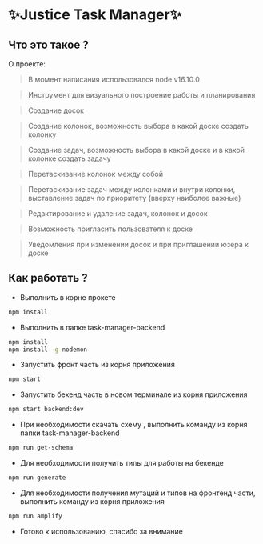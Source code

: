 # ✨Justice Task Manager✨

##  Что это такое ?

О проекте:

> В момент написания использовался node v16.10.0

> Инструмент для визуального построение работы и планирования

> Создание досок

> Создание колонок, возможность выбора в какой доске создать колонку

> Создание задач, возможность выбора в какой доске и в какой колонке создать задачу

> Перетаскивание колонок между собой

> Перетаскивание задач между колонками и внутри колонки, выставление задач по приоритету (вверху наиболее важные)

> Редактирование и удаление задач, колонок и досок

> Возможность пригласить пользователя к доске

> Уведомления при изменении досок и при приглашении юзера к доске

##  Как работать ?

- Выполнить в корне прокете 

```sh
npm install
```

- Выполнить в папке task-manager-backend

```sh
npm install
npm install -g nodemon
```

- Запустить фронт часть из корня приложения

```sh
npm start
```

- Запустить бекенд часть в новом терминале из корня приложения

```sh
npm start backend:dev
```

- При необходимости скачать схему , выполнить команду из корня папки task-manager-backend

```sh
npm run get-schema
```

- Для необходимости получить типы для работы на бекенде

```sh
npm run generate
```

- Для необходимости получения мутаций и типов на фронтенд части, выполнить команду из корня приложения

```sh
npm run amplify
```

- Готово к использованию, спасибо за внимание